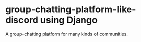 # group-chatting-platform-like-discord using Django
A group-chatting platform for many kinds of communities.
